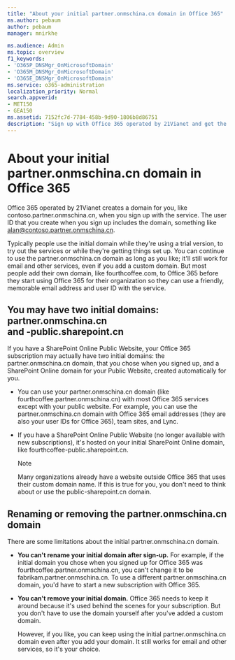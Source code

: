 ```yaml
---
title: "About your initial partner.onmschina.cn domain in Office 365"
ms.author: pebaum
author: pebaum
manager: mnirkhe

ms.audience: Admin
ms.topic: overview
f1_keywords:
- 'O365P_DNSMgr_OnMicrosoftDomain'
- 'O365M_DNSMgr_OnMicrosoftDomain'
- 'O365E_DNSMgr_OnMicrosoftDomain'
ms.service: o365-administration
localization_priority: Normal
search.appverid:
- MET150
- GEA150
ms.assetid: 7152fc7d-7784-458b-9d90-1806b8d86751
description: "Sign up with Office 365 operated by 21Vianet and get the partner.onmschina.cn domain. You can use the domain with Office 365 email addresses, team sites, and Lync."
---
```


# About your initial partner.onmschina.cn domain in Office 365

Office 365 operated by 21Vianet creates a domain for you, like contoso.partner.onmschina.cn, when you sign up with the service. The user ID that you create when you sign up includes the domain, something like alan@contoso.partner.onmschina.cn. 
  
Typically people use the initial domain while they're using a trial version, to try out the services or while they're getting things set up. You can continue to use the partner.onmschina.cn domain as long as you like; it'll still work for email and other services, even if you add a custom domain. But most people add their own domain, like fourthcoffee.com, to Office 365 before they start using Office 365 for their organization so they can use a friendly, memorable email address and user ID with the service. 
  
## You may have two initial domains: partner.onmschina.cn <br> and -public.sharepoint.cn
<a name="__top"> </a>

If you have a SharePoint Online Public Website, your Office 365 subscription may actually have two initial domains: the partner.onmschina.cn domain, that you chose when you signed up, and a SharePoint Online domain for your Public Website, created automatically for you.
  
- You can use your partner.onmschina.cn domain (like fourthcoffee.partner.onmschina.cn) with most Office 365 services except with your public website. For example, you can use the partner.onmschina.cn domain with Office 365 email addresses (they are also your user IDs for Office 365), team sites, and Lync.
    
- If you have a SharePoint Online Public Website (no longer available with new subscriptions), it's hosted on your initial SharePoint Online domain, like fourthcoffee-public.sharepoint.cn.
    
    > [!NOTE]
    >  Many organizations already have a website outside Office 365 that uses their custom domain name. If this is true for you, you don't need to think about or use the public-sharepoint.cn domain. 
  

## Renaming or removing the partner.onmschina.cn domain
<a name="__top"> </a>

 There are some limitations about the initial partner.onmschina.cn domain. 
  
- **You can't rename your initial domain after sign-up.** For example, if the initial domain you chose when you signed up for Office 365 was fourthcoffee.partner.onmschina.cn, you can't change it to be fabrikam.partner.onmschina.cn. To use a different partner.onmschina.cn domain, you'd have to start a new subscription with Office 365. 
    
- **You can't remove your initial domain.** Office 365 needs to keep it around because it's used behind the scenes for your subscription. But you don't have to use the domain yourself after you've added a custom domain. 
    
    However, if you like, you can keep using the initial partner.onmschina.cn domain even after you add your domain. It still works for email and other services, so it's your choice.
    

